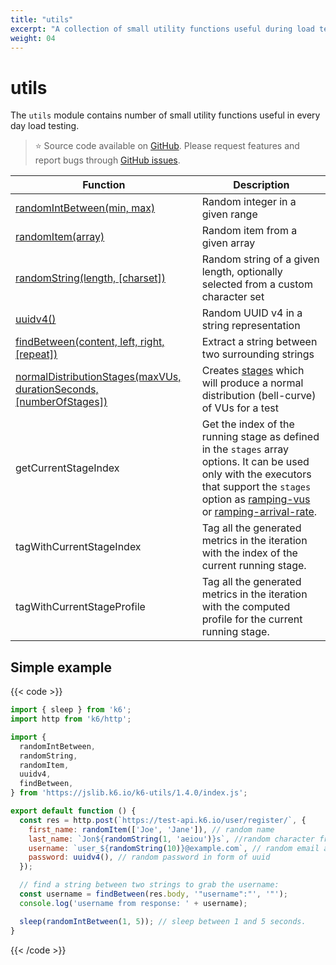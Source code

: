```yaml
---
title: "utils"
excerpt: "A collection of small utility functions useful during load testing with k6. "
weight: 04
---
```


# utils

The `utils` module contains number of small utility functions useful in every day load testing.

> ⭐️ Source code available on [GitHub](https://github.com/k6io/k6-jslib-utils).
> Please request features and report bugs through [GitHub issues](https://github.com/k6io/k6-jslib-utils/issues).

| Function                                                                                                                    | Description                                                                                                                                                                                                                                                                                                                                     |
| --------------------------------------------------------------------------------------------------------------------------- | ----------------------------------------------------------------------------------------------------------------------------------------------------------------------------------------------------------------------------------------------------------------------------------------------------------------------------------------------- |
| [randomIntBetween(min, max)](https://grafana.com/docs/k6/<K6_VERSION>/javascript-api/jslib/utils/randomintbetween)                         | Random integer in a given range                                                                                                                                                                                                                                                                                                                 |
| [randomItem(array)](https://grafana.com/docs/k6/<K6_VERSION>/javascript-api/jslib/utils/randomitem)                                        | Random item from a given array                                                                                                                                                                                                                                                                                                                  |
| [randomString(length, [charset])](https://grafana.com/docs/k6/<K6_VERSION>/javascript-api/jslib/utils/randomstring)                                                 | Random string of a given length, optionally selected from a custom character set                                                                                                                                                                                                                                                                |
| [uuidv4()](https://grafana.com/docs/k6/<K6_VERSION>/javascript-api/jslib/utils/uuidv4)                                                     | Random UUID v4 in a string representation                                                                                                                                                                                                                                                                                                       |
| [findBetween(content, left, right, [repeat])](https://grafana.com/docs/k6/<K6_VERSION>/javascript-api/jslib/utils/findbetween)                                      | Extract a string between two surrounding strings                                                                                                                                                                                                                                                                                                |
| [normalDistributionStages(maxVUs, durationSeconds, [numberOfStages])](https://grafana.com/docs/k6/<K6_VERSION>/javascript-api/jslib/utils/normaldistributionstages) | Creates [stages](https://grafana.com/docs/k6/<K6_VERSION>/using-k6/k6-options#stages) which will produce a normal distribution (bell-curve) of VUs for a test                                                                                                                                                                                                   |
| getCurrentStageIndex                                                                                                        | Get the index of the running stage as defined in the `stages` array options. It can be used only with the executors that support the `stages` option as [ramping-vus](https://grafana.com/docs/k6/<K6_VERSION>/using-k6/scenarios/executors/ramping-vus) or [ramping-arrival-rate](https://grafana.com/docs/k6/<K6_VERSION>/using-k6/scenarios/executors/ramping-arrival-rate). |
| tagWithCurrentStageIndex                                                                                                    | Tag all the generated metrics in the iteration with the index of the current running stage.                                                                                                                                                                                                                                                     |
| tagWithCurrentStageProfile                                                                                                  | Tag all the generated metrics in the iteration with the computed profile for the current running stage.                                                                                                                                                                                                                                         |

## Simple example

{{< code >}}

```javascript
import { sleep } from 'k6';
import http from 'k6/http';

import {
  randomIntBetween,
  randomString,
  randomItem,
  uuidv4,
  findBetween,
} from 'https://jslib.k6.io/k6-utils/1.4.0/index.js';

export default function () {
  const res = http.post(`https://test-api.k6.io/user/register/`, {
    first_name: randomItem(['Joe', 'Jane']), // random name
    last_name: `Jon${randomString(1, 'aeiou')}s`, //random character from given list
    username: `user_${randomString(10)}@example.com`, // random email address,
    password: uuidv4(), // random password in form of uuid
  });

  // find a string between two strings to grab the username:
  const username = findBetween(res.body, '"username":"', '"');
  console.log('username from response: ' + username);

  sleep(randomIntBetween(1, 5)); // sleep between 1 and 5 seconds.
}
```

{{< /code >}}
